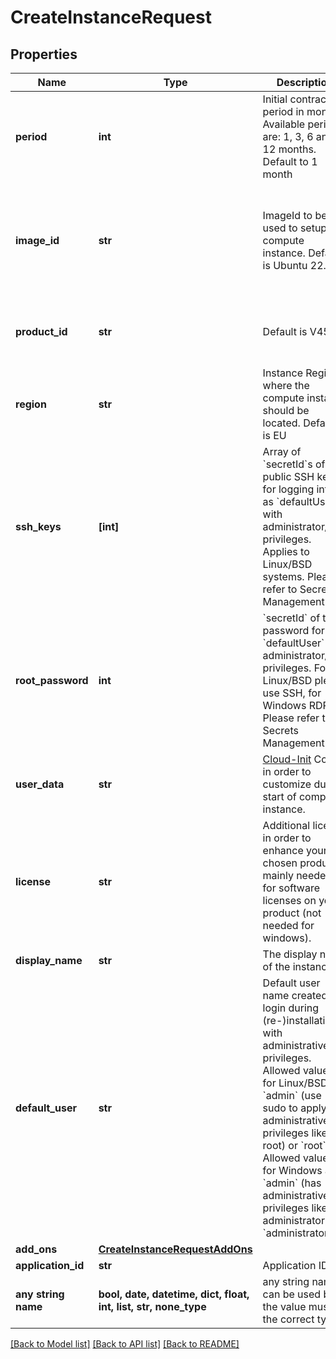 # CreateInstanceRequest


## Properties
Name | Type | Description | Notes
------------ | ------------- | ------------- | -------------
**period** | **int** | Initial contract period in months. Available periods are: 1, 3, 6 and 12 months. Default to 1 month | defaults to 1
**image_id** | **str** | ImageId to be used to setup the compute instance. Default is Ubuntu 22.04 | [optional]  if omitted the server will use the default value of "afecbb85-e2fc-46f0-9684-b46b1faf00bb"
**product_id** | **str** | Default is V45 | [optional]  if omitted the server will use the default value of "V45"
**region** | **str** | Instance Region where the compute instance should be located. Default is EU | [optional]  if omitted the server will use the default value of "EU"
**ssh_keys** | **[int]** | Array of &#x60;secretId&#x60;s of public SSH keys for logging into as &#x60;defaultUser&#x60; with administrator/root privileges. Applies to Linux/BSD systems. Please refer to Secrets Management API. | [optional] 
**root_password** | **int** | &#x60;secretId&#x60; of the password for the &#x60;defaultUser&#x60; with administrator/root privileges. For Linux/BSD please use SSH, for Windows RDP. Please refer to Secrets Management API. | [optional] 
**user_data** | **str** | [Cloud-Init](https://cloud-init.io/) Config in order to customize during start of compute instance. | [optional] 
**license** | **str** | Additional licence in order to enhance your chosen product, mainly needed for software licenses on your product (not needed for windows). | [optional] 
**display_name** | **str** | The display name of the instance | [optional] 
**default_user** | **str** | Default user name created for login during (re-)installation with administrative privileges. Allowed values for Linux/BSD are &#x60;admin&#x60; (use sudo to apply administrative privileges like root) or &#x60;root&#x60;. Allowed values for Windows are &#x60;admin&#x60; (has administrative privileges like administrator) or &#x60;administrator&#x60;. | [optional]  if omitted the server will use the default value of "admin"
**add_ons** | [**CreateInstanceRequestAddOns**](CreateInstanceRequestAddOns.md) |  | [optional] 
**application_id** | **str** | Application ID | [optional] 
**any string name** | **bool, date, datetime, dict, float, int, list, str, none_type** | any string name can be used but the value must be the correct type | [optional]

[[Back to Model list]](../README.md#documentation-for-models) [[Back to API list]](../README.md#documentation-for-api-endpoints) [[Back to README]](../README.md)


